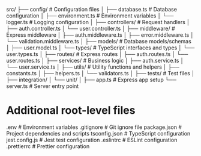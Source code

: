 src/
├── config/                 # Configuration files
│   ├── database.ts        # Database configuration
│   ├── environment.ts     # Environment variables
│   └── logger.ts          # Logging configuration
│
├── controllers/           # Request handlers
│   ├── auth.controller.ts
│   └── user.controller.ts
│
├── middleware/           # Express middleware
│   ├── auth.middleware.ts
│   ├── error.middleware.ts
│   └── validation.middleware.ts
│
├── models/              # Database models/schemas
│   ├── user.model.ts
│   └── types/          # TypeScript interfaces and types
│       └── user.types.ts
│
├── routes/             # Express routes
│   ├── auth.routes.ts
│   └── user.routes.ts
│
├── services/           # Business logic
│   ├── auth.service.ts
│   └── user.service.ts
│
├── utils/             # Utility functions and helpers
│   ├── constants.ts
│   ├── helpers.ts
│   └── validators.ts
│
├── tests/            # Test files
│   ├── integration/
│   └── unit/
│
├── app.ts           # Express app setup
└── server.ts        # Server entry point

# Additional root-level files
.env                # Environment variables
.gitignore          # Git ignore file
package.json        # Project dependencies and scripts
tsconfig.json       # TypeScript configuration
jest.config.js      # Jest test configuration
.eslintrc          # ESLint configuration
.prettierrc        # Prettier configuration